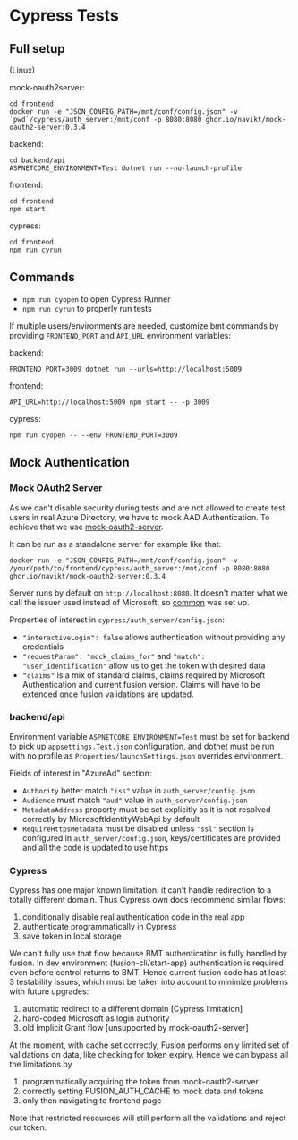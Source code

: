 # Cypress Tests

## Full setup

(Linux)

mock-oauth2server:

```
cd frontend
docker run -e "JSON_CONFIG_PATH=/mnt/conf/config.json" -v `pwd`/cypress/auth_server:/mnt/conf -p 8080:8080 ghcr.io/navikt/mock-oauth2-server:0.3.4
```

backend:

```
cd backend/api
ASPNETCORE_ENVIRONMENT=Test dotnet run --no-launch-profile
```

frontend:

```
cd frontend
npm start
```

cypress:

```
cd frontend
npm run cyrun
```

## Commands

-   `npm run cyopen` to open Cypress Runner
-   `npm run cyrun` to properly run tests

If multiple users/environments are needed, customize bmt commands by providing
`FRONTEND_PORT` and `API_URL` environment variables:

backend:

```
FRONTEND_PORT=3009 dotnet run --urls=http://localhost:5009
```

frontend:

```
API_URL=http://localhost:5009 npm start -- -p 3009
```

cypress:

```
npm run cyopen -- --env FRONTEND_PORT=3009
```

## Mock Authentication

### Mock OAuth2 Server

As we can't disable security during tests and are not allowed to create test
users in real Azure Directory, we have to mock AAD Authentication. To achieve
that we use [mock-oauth2-server](https://github.com/navikt/mock-oauth2-server).

It can be run as a standalone server for example like that:

```
docker run -e "JSON_CONFIG_PATH=/mnt/conf/config.json" -v /your/path/to/frontend/cypress/auth_server:/mnt/conf -p 8080:8080 ghcr.io/navikt/mock-oauth2-server:0.3.4
```

Server runs by default on `http://localhost:8080`. It doesn't matter what we
call the issuer used instead of Microsoft, so
[common](http://localhost:8080/common/.well-known/openid-configuration) was set
up.

Properties of interest in `cypress/auth_server/config.json`:

-   `"interactiveLogin": false` allows authentication without providing any
    credentials
-   `"requestParam": "mock_claims_for"` and `"match": "user_identification"`
    allow us to get the token with desired data
-   `"claims"` is a mix of standard claims, claims required by Microsoft
    Authentication and current fusion version. Claims will have to be extended
    once fusion validations are updated.

### backend/api

Environment variable `ASPNETCORE_ENVIRONMENT=Test` must be set for backend to
pick up `appsettings.Test.json` configuration, and dotnet must be run with no
profile as `Properties/launchSettings.json` overrides environment.

Fields of interest in "AzureAd" section:

-   `Authority` better match `"iss"` value in `auth_server/config.json`
-   `Audience` must match `"aud"` value in `auth_server/config.json`
-   `MetadataAddress` property must be set explicitly as it is not resolved
    correctly by MicrosoftIdentityWebApi by default
-   `RequireHttpsMetadata` must be disabled unless `"ssl"` section is configured
    in `auth_server/config.json`, keys/certificates are provided and all the
    code is updated to use https

### Cypress

Cypress has one major known limitation: it can't handle redirection to a totally
different domain. Thus Cypress own docs recommend similar flows:

1. conditionally disable real authentication code in the real app
2. authenticate programmatically in Cypress
3. save token in local storage

We can't fully use that flow because BMT authentication is fully handled by
fusion. In dev environment (fusion-cli/start-app) authentication is required
even before control returns to BMT. Hence current fusion code has at least 3
testability issues, which must be taken into account to minimize problems with
future upgrades:

1. automatic redirect to a different domain [Cypress limitation]
2. hard-coded Microsoft as login authority
3. old Implicit Grant flow [unsupported by mock-oauth2-server]

At the moment, with cache set correctly, Fusion performs only limited set of
validations on data, like checking for token expiry. Hence we can bypass all the
limitations by

1. programmatically acquiring the token from mock-oauth2-server
2. correctly setting FUSION_AUTH_CACHE to mock data and tokens
3. only then navigating to frontend page

Note that restricted resources will still perform all the validations and reject
our token.
